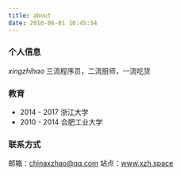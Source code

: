```yaml
---
title: about
date: 2016-06-01 16:45:54
---
```

### 个人信息

_xingzhihao_
三流程序员，二流厨师，一流吃货

### 教育

- 2014 \- 2017 浙江大学
- 2010 \- 2014 合肥工业大学

### 联系方式

邮箱：chinaxzhao@qq.com
站点：www.xzh.space


